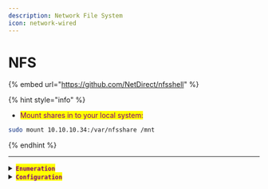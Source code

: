 ```yaml
---
description: Network File System
icon: network-wired
---
```


# NFS

{% embed url="https://github.com/NetDirect/nfsshell" %}

{% hint style="info" %}
* <mark style="color:purple;">Mount shares in to your local system:</mark>

```sh
sudo mount 10.10.10.34:/var/nfsshare /mnt
```
{% endhint %}

***

<details>

<summary><mark style="color:purple;"><strong><code>Enumeration</code></strong></mark></summary>

{% code title="Use nmap scripts" %}
```bash
nmap -sV --script=nfs-ls 10.10.10.34
```
{% endcode %}

{% hint style="info" %}
* <mark style="color:purple;">And the</mark> <mark style="color:orange;">**`showmount`**</mark> <mark style="color:purple;">command to list all the shares:</mark>

```sh
showmount -e 10.10.10.34
```

* <mark style="color:purple;">To look the configuration on the server side:</mark>

```sh
cat /etc/exports
```
{% endhint %}

</details>

<details>

<summary><mark style="color:purple;"><strong><code>Configuration</code></strong></mark></summary>

{% hint style="info" %}


#### <mark style="color:red;">**`Access Options`**</mark>&#x20;

* <mark style="color:orange;">**`rw`**</mark><mark style="color:purple;">**:**</mark> <mark style="color:purple;"></mark><mark style="color:purple;">Allows clients to read from and write to the shared directory.</mark>
* <mark style="color:orange;">**`ro`**</mark><mark style="color:purple;">**:**</mark> <mark style="color:purple;"></mark><mark style="color:purple;">Allows clients to only read from the shared directory.</mark>

***

#### <mark style="color:red;">**`Sync and Async Options`**</mark>

* <mark style="color:orange;">**`sync`**</mark>**:** <mark style="color:purple;">Ensures all changes are written to disk before the</mark> <mark style="color:orange;">**`NFS`**</mark> <mark style="color:purple;">server responds to the client. This is safer but slower.</mark>
* <mark style="color:orange;">**`async`**</mark><mark style="color:purple;">**:**</mark> <mark style="color:purple;"></mark><mark style="color:purple;">Allows the server to respond before data is written to disk. This improves performance but can lead to data loss if the server crashes.</mark>

***

#### <mark style="color:red;">**`User Mapping Options`**</mark>

* <mark style="color:orange;">**`root_squash`**</mark><mark style="color:purple;">**:**</mark> <mark style="color:purple;"></mark><mark style="color:purple;">Maps root user requests from clients to the</mark> <mark style="color:orange;">**`nfsnobody`**</mark> <mark style="color:purple;">user (or equivalent) on the server, restricting root access.</mark>
* <mark style="color:orange;">**`no_root_squash`**</mark><mark style="color:purple;">**:**</mark> <mark style="color:purple;"></mark><mark style="color:purple;">Grants root user on the client the same privileges as root on the server. Use with caution, as it can lead to security risks.</mark>
* <mark style="color:orange;">**`all_squash`**</mark><mark style="color:purple;">**:**</mark> <mark style="color:purple;"></mark><mark style="color:purple;">Maps all client users (including root) to the</mark> <mark style="color:orange;">**`nfsnobody`**</mark> <mark style="color:purple;">user (or equivalent) on the server.</mark>
* <mark style="color:orange;">**`no_all_squash`**</mark><mark style="color:purple;">**:**</mark> <mark style="color:purple;"></mark><mark style="color:purple;">Retains the original</mark> <mark style="color:orange;">**`UID`**</mark> <mark style="color:purple;">and</mark> <mark style="color:orange;">**`GID`**</mark> <mark style="color:purple;">of non-root users from the client on the server. This is the default.</mark>
* <mark style="color:orange;">**`anonuid=<UID>`**</mark><mark style="color:purple;">**:**</mark> <mark style="color:purple;"></mark><mark style="color:purple;">Sets the</mark> <mark style="color:orange;">**`UID`**</mark> <mark style="color:purple;">of the anonymous user for</mark> <mark style="color:orange;">**`all_squash`**</mark> <mark style="color:purple;">or</mark> <mark style="color:orange;">**`root_squash`**</mark><mark style="color:purple;">. Default is</mark> <mark style="color:orange;">**`65534`**</mark> <mark style="color:purple;">(</mark><mark style="color:orange;">**`nfsnobody`**</mark><mark style="color:purple;">).</mark>
* <mark style="color:orange;">**`anongid=<GID>`**</mark><mark style="color:purple;">**:**</mark> <mark style="color:purple;"></mark><mark style="color:purple;">Sets the</mark> <mark style="color:orange;">**`GID`**</mark> <mark style="color:purple;">of the anonymous user. Default is</mark> <mark style="color:orange;">**`65534`**</mark><mark style="color:purple;">.</mark>

***

#### <mark style="color:red;">**`Security and Access Control`**</mark>

* <mark style="color:orange;">**`secure`**</mark>**:** <mark style="color:purple;">Requires clients to use a privileged port (below</mark> <mark style="color:orange;">**`1024`**</mark><mark style="color:purple;">) for communication. This is the default.</mark>
* <mark style="color:orange;">**`insecure`**</mark><mark style="color:purple;">**:**</mark> <mark style="color:purple;"></mark><mark style="color:purple;">Allows clients to connect from any port, including unprivileged ports (above</mark> <mark style="color:orange;">**`1024`**</mark><mark style="color:purple;">). Necessary for some client configurations.</mark>
* <mark style="color:orange;">**`no_subtree_check`**</mark><mark style="color:purple;">**:**</mark> <mark style="color:purple;"></mark><mark style="color:purple;">Disables</mark> <mark style="color:orange;">**`subtree`**</mark> <mark style="color:purple;">checking. Recommended for shared directories where the export does not match the actual filesystem hierarchy, as it improves performance.</mark>
* <mark style="color:orange;">**`subtree_check`**</mark><mark style="color:purple;">**:**</mark> <mark style="color:purple;"></mark><mark style="color:purple;">Enables</mark> <mark style="color:orange;">**`subtree`**</mark> <mark style="color:purple;">checking. Verifies that the requested file is within the exported tree. This is the default.</mark>

***

#### <mark style="color:red;">**`Performance Options`**</mark>

* <mark style="color:orange;">**`no_wdelay`**</mark><mark style="color:purple;">**:**</mark> <mark style="color:purple;"></mark><mark style="color:purple;">Prevents the</mark> <mark style="color:orange;">**`NFS`**</mark> <mark style="color:purple;">server from delaying writes. Useful when multiple clients write to the same file simultaneously.</mark>
* <mark style="color:orange;">**`wdelay`**</mark><mark style="color:purple;">**:**</mark> <mark style="color:purple;"></mark><mark style="color:purple;">Causes the server to delay writes slightly to optimize performance when multiple write requests arrive. This is the default.</mark>

***

#### <mark style="color:red;">**`Client Specification`**</mark>

* <mark style="color:orange;">**`<IP>`**</mark><mark style="color:purple;">**:**</mark> <mark style="color:purple;"></mark><mark style="color:purple;">Specifies a single client IP (e.g.,</mark> <mark style="color:orange;">**`10.10.10.1`**</mark><mark style="color:purple;">).</mark>
* <mark style="color:orange;">**`<subnet>`**</mark><mark style="color:purple;">**:**</mark> <mark style="color:purple;"></mark><mark style="color:purple;">Specifies a subnet (e.g.,</mark> <mark style="color:orange;">**`10.10.10.0/24`**</mark><mark style="color:purple;">).</mark>
* <mark style="color:orange;">**`*`**</mark><mark style="color:purple;">**:**</mark> <mark style="color:purple;"></mark><mark style="color:purple;">Allows all clients to connect. Use cautiously as this is less secure.</mark>
* <mark style="color:orange;">**`<hostname>`**</mark><mark style="color:purple;">**:**</mark> <mark style="color:purple;"></mark><mark style="color:purple;">Specifies a hostname for allowed clients.</mark>
{% endhint %}

</details>

